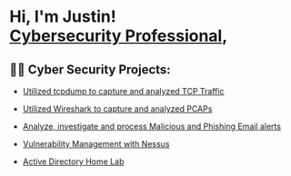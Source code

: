 

<h1>Hi, I'm Justin! <br/><a href="https://github.com/</a>, <a href="https://www.linkedin.com//">Cybersecurity Professional</a>, 

<h2>👨‍💻 Cyber Security Projects:</h2>
  
  - [Utilized tcpdump to capture and analyzed TCP Traffic](https://github.com/https://github.com/JustinTech3D/tcpdumpProject)
  
  - [Utilized Wireshark to capture and analyzed PCAPs](https://github.com/https://github.com/JustinTech3D/WiresharkProject)
  
  - [Analyze, investigate and process Malicious and Phishing Email alerts](https://github.com/https://github.com/JustinTech3D/Phishing-Email-Analysis)
  
  - [Vulnerability Management with Nessus](https://github.com/https://github.com/JustinTech3D/NessusProject)
 
  - [ Active Directory Home Lab](https://github.com/)

